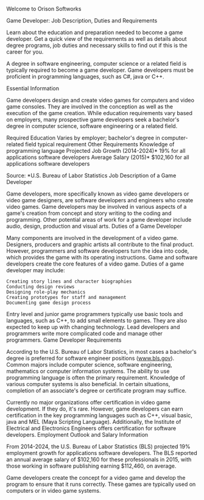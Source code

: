Welcome to Orison Softworks

Game Developer: Job Description, Duties and Requirements

Learn about the education and preparation needed to become a game developer. Get a quick view of the requirements as well as details about degree programs, job duties and necessary skills to find out if this is the career for you.


A degree in software engineering, computer science or a related field is typically required to become a game developer. Game developers must be proficient in programming languages, such as C#, java or C++.

Essential Information

Game developers design and create video games for computers and video game consoles. They are involved in the conception as well as the execution of the game creation. While education requirements vary based on employers, many prospective game developers seek a bachelor's degree in computer science, software engineering or a related field.

Required Education 	Varies by employer; bachelor's degree in computer-related field typical requirement
Other Requirements 	Knowledge of programming language
Projected Job Growth (2014-2024)* 	19% for all applications software developers
Average Salary (2015)* 	$102,160 for all applications software developers

Source: *U.S. Bureau of Labor Statistics
Job Description of a Game Developer

Game developers, more specifically known as video game developers or video game designers, are software developers and engineers who create video games. Game developers may be involved in various aspects of a game's creation from concept and story writing to the coding and programming. Other potential areas of work for a game developer include audio, design, production and visual arts.
Duties of a Game Developer

Many components are involved in the development of a video game. Designers, producers and graphic artists all contribute to the final product. However, programmers and software developers turn the idea into code, which provides the game with its operating instructions. Game and software developers create the core features of a video game. Duties of a game developer may include:

    Creating story lines and character biographies
    Conducting design reviews
    Designing role-play mechanics
    Creating prototypes for staff and management
    Documenting game design process

Entry level and junior game programmers typically use basic tools and languages, such as C++, to add small elements to games. They are also expected to keep up with changing technology. Lead developers and programmers write more complicated code and manage other programmers.
Game Developer Requirements

According to the U.S. Bureau of Labor Statistics, in most cases a bachelor's degree is preferred for software engineer positions (www.bls.gov). Common majors include computer science, software engineering, mathematics or computer information systems. The ability to use programming language is often the primary requirement. Knowledge of various computer systems is also beneficial. In certain situations, completion of an associate's degree or certificate program may suffice.

Currently no major organizations offer certification in video game development. If they do, it's rare. However, game developers can earn certification in the key programming languages such as C++, visual basic, java and MEL (Maya Scripting Language). Additionally, the Institute of Electrical and Electronics Engineers offers certification for software developers.
Employment Outlook and Salary Information

From 2014-2024, the U.S. Bureau of Labor Statistics (BLS) projected 19% employment growth for applications software developers. The BLS reported an annual average salary of $102,160 for these professionals in 2015, with those working in software publishing earning $112,460, on average.

Game developers create the concept for a video game and develop the program to ensure that it runs correctly. These games are typically used on computers or in video game systems.
